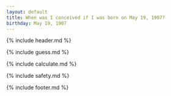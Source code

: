 ```yaml
---
layout: default
title: When was I conceived if I was born on May 19, 1907?
birthday: May 19, 1907
---
```


{% include header.md %}

{% include guess.md %}

{% include calculate.md %}

{% include safety.md %}

{% include footer.md %}



